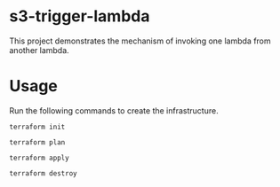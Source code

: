 # s3-trigger-lambda
This project demonstrates the mechanism of invoking one lambda from another lambda.

# Usage
Run the following commands to create the infrastructure.

 `terraform init`

 `terraform plan`
 
 `terraform apply`
 
 `terraform destroy`
 
 